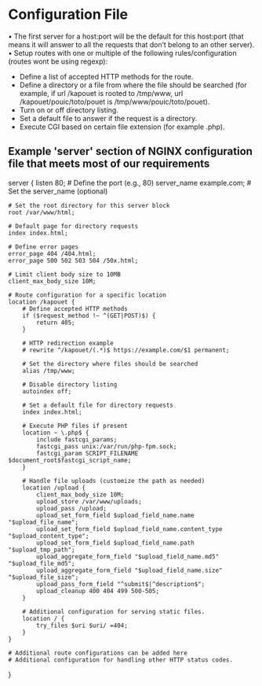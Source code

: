 # Configuration File

• The first server for a host:port will be the default for this host:port (that means it will answer to all the requests that don’t belong to an other server).
• Setup routes with one or multiple of the following rules/configuration (routes wont be using regexp):
-  Define a list of accepted HTTP methods for the route.
-  Define a directory or a file from where the file should be searched (for example, if url /kapouet is rooted to /tmp/www, url /kapouet/pouic/toto/pouet is /tmp/www/pouic/toto/pouet).
-  Turn on or off directory listing.
-  Set a default file to answer if the request is a directory.
-  Execute CGI based on certain file extension (for example .php).

## Example 'server' section of NGINX configuration file that meets most of our requirements

server {
    listen 80;  # Define the port (e.g., 80)
    server_name example.com;  # Set the server_name (optional)

    # Set the root directory for this server block
    root /var/www/html;

    # Default page for directory requests
    index index.html;

    # Define error pages
    error_page 404 /404.html;
    error_page 500 502 503 504 /50x.html;

    # Limit client body size to 10MB
    client_max_body_size 10M;

    # Route configuration for a specific location
    location /kapouet {
        # Define accepted HTTP methods
        if ($request_method !~ ^(GET|POST)$) {
            return 405;
        }

        # HTTP redirection example
        # rewrite ^/kapouet/(.*)$ https://example.com/$1 permanent;

        # Set the directory where files should be searched
        alias /tmp/www;

        # Disable directory listing
        autoindex off;

        # Set a default file for directory requests
        index index.html;

        # Execute PHP files if present
        location ~ \.php$ {
            include fastcgi_params;
            fastcgi_pass unix:/var/run/php-fpm.sock;
            fastcgi_param SCRIPT_FILENAME $document_root$fastcgi_script_name;
        }

        # Handle file uploads (customize the path as needed)
        location /upload {
            client_max_body_size 10M;
            upload_store /var/www/uploads;
            upload_pass /upload;
            upload_set_form_field $upload_field_name.name "$upload_file_name";
            upload_set_form_field $upload_field_name.content_type "$upload_content_type";
            upload_set_form_field $upload_field_name.path "$upload_tmp_path";
            upload_aggregate_form_field "$upload_field_name.md5" "$upload_file_md5";
            upload_aggregate_form_field "$upload_field_name.size" "$upload_file_size";
            upload_pass_form_field "^submit$|^description$";
            upload_cleanup 400 404 499 500-505;
        }

        # Additional configuration for serving static files.
        location / {    
            try_files $uri $uri/ =404;
        }      
    }

    # Additional route configurations can be added here
    # Additional configuration for handling other HTTP status codes.
}
